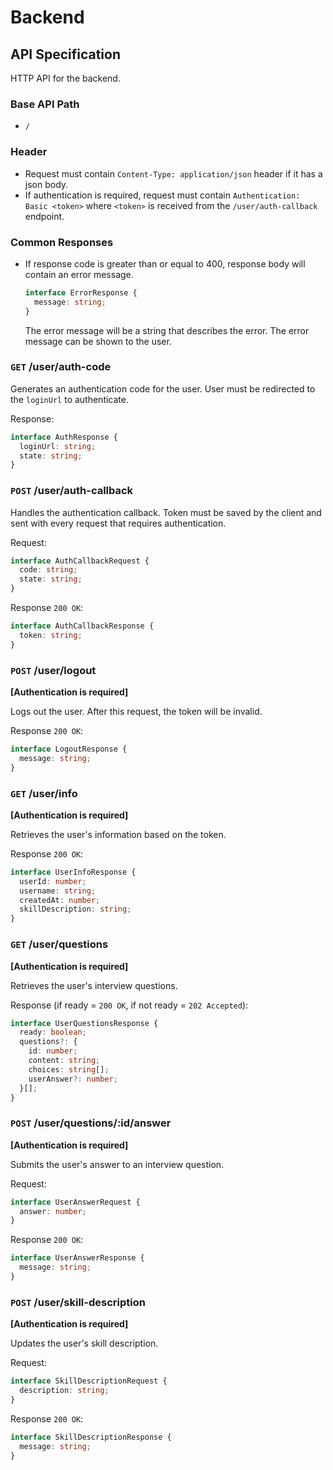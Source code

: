 # Backend

## API Specification

HTTP API for the backend.

### Base API Path
- ```/```

### Header
- Request must contain `Content-Type: application/json` header if it has a json body.
- If authentication is required, request must contain `Authentication: Basic <token>` where `<token>` is received from the `/user/auth-callback` endpoint.

### Common Responses
- If response code is greater than or equal to 400, response body will contain an error message.
    ```ts
    interface ErrorResponse {
      message: string;
    }
    ```
    The error message will be a string that describes the error. The error message can be shown to the user.

### `GET` /user/auth-code
Generates an authentication code for the user. User must be redirected to the `loginUrl` to authenticate.

Response:
```ts
interface AuthResponse {
  loginUrl: string;
  state: string;
}
```

### `POST` /user/auth-callback
Handles the authentication callback. Token must be saved by the client and sent with every request that requires authentication.

Request:
```ts
interface AuthCallbackRequest {
  code: string;
  state: string;
}
```

Response `200 OK`:
```ts
interface AuthCallbackResponse {
  token: string;
}
```

### `POST` /user/logout

**[Authentication is required]**

Logs out the user. After this request, the token will be invalid.

Response `200 OK`:
```ts
interface LogoutResponse {
  message: string;
}
```

### `GET` /user/info

**[Authentication is required]**

Retrieves the user's information based on the token.

Response `200 OK`:
```ts
interface UserInfoResponse {
  userId: number;
  username: string;
  createdAt: number;
  skillDescription: string;
}
```

### `GET` /user/questions

**[Authentication is required]**

Retrieves the user's interview questions.

Response (if ready = `200 OK`, if not ready = `202 Accepted`):
```ts
interface UserQuestionsResponse {
  ready: boolean;
  questions?: {
    id: number;
    content: string;
    choices: string[];
    userAnswer?: number;
  }[];
}
```

### `POST` /user/questions/:id/answer 

**[Authentication is required]**

Submits the user's answer to an interview question.

Request:
```ts
interface UserAnswerRequest {
  answer: number;
}
```

Response `200 OK`:
```ts
interface UserAnswerResponse {
  message: string;
}
```

### `POST` /user/skill-description 

**[Authentication is required]**

Updates the user's skill description.

Request:
```ts
interface SkillDescriptionRequest {
  description: string;
}
```

Response `200 OK`:
```ts
interface SkillDescriptionResponse {
  message: string;
}
```